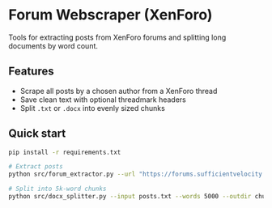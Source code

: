 # Forum Webscraper (XenForo)

Tools for extracting posts from XenForo forums and splitting long documents by word count.

## Features
- Scrape all posts by a chosen author from a XenForo thread
- Save clean text with optional threadmark headers
- Split `.txt` or `.docx` into evenly sized chunks

## Quick start
```bash
pip install -r requirements.txt

# Extract posts
python src/forum_extractor.py --url "https://forums.sufficientvelocity.com/threads/xxxxx" --author "Quest" --output posts.txt

# Split into 5k-word chunks
python src/docx_splitter.py --input posts.txt --words 5000 --outdir chunks

